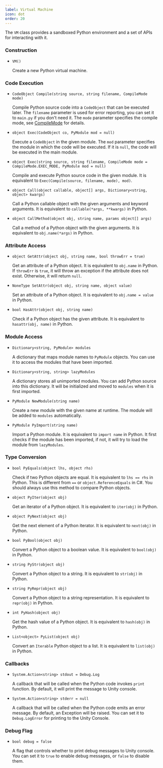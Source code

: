 ```yaml
---
label: Virtual Machine
icon: dot
order: 20
---
```


The `VM` class provides a sandboxed Python environment and a set of APIs for interacting with it.

### Construction

+ `VM()`

    Create a new Python virtual machine.

### Code Execution

+ `CodeObject Compile(string source, string filename, CompileMode mode)`

    Compile Python source code into a `CodeObject` that can be executed later.
    The `filename` parameter is used for error reporting, you can set it to `main.py` if you don't need it.
    The `mode` parameter specifies the compile mode, see [CompileMode](../quick-start/exec/#compile-mode) for details.

+ `object Exec(CodeObject co, PyModule mod = null)`

    Execute a `CodeObject` in the given module.
    The `mod` parameter specifies the module in which the code will be executed.
    If it is `null`, the code will be executed in the main module.

+ `object Exec(string source, string filename, CompileMode mode = CompileMode.EXEC_MODE, PyModule mod = null)`

    Compile and execute Python source code in the given module. It is equivalent to `Exec(Compile(source, filename, mode), mod)`.

+ `object Call(object callable, object[] args, Dictionary<string, object> kwargs)`

    Call a Python callable object with the given arguments and keyword arguments. It is equivalent to `callable(*args, **kwargs)` in Python.

+ `object CallMethod(object obj, string name, params object[] args)`

    Call a method of a Python object with the given arguments. It is equivalent to `obj.name(*args)` in Python.


### Attribute Access

+ `object GetAttr(object obj, string name, bool throwErr = true)`

    Get an attribute of a Python object. It is equivalent to `obj.name` in Python.
    If `throwErr` is `true`, it will throw an exception if the attribute does not exist.
    Otherwise, it will return `null`.

+ `NoneType SetAttr(object obj, string name, object value)`

    Set an attribute of a Python object. It is equivalent to `obj.name = value` in Python.

+ `bool HasAttr(object obj, string name)`

    Check if a Python object has the given attribute. It is equivalent to `hasattr(obj, name)` in Python.

### Module Access

+ `Dictionary<string, PyModule> modules`

    A dictionary that maps module names to `PyModule` objects.
    You can use it to access the modules that have been imported.

+ `Dictionary<string, string> lazyModules`

    A dictionary stores all unimported modules. You can add Python source into this dictionary.
    It will be initialized and moved to `modules` when it is first imported.

+ `PyModule NewModule(string name)`

    Create a new module with the given name at runtime. The module will be added to `modules` automatically.

+ `PyModule PyImport(string name)`

    Import a Python module. It is equivalent to `import name` in Python. It first checks if the module has been imported, if not, it will try to load the module from `lazyModules`.


### Type Conversion

+ `bool PyEquals(object lhs, object rhs)`

    Check if two Python objects are equal. It is equivalent to `lhs == rhs` in Python. This is different from `==` or `object.ReferenceEquals` in C#. You should always use this method to compare Python objects.

+ `object PyIter(object obj)`

    Get an iterator of a Python object. It is equivalent to `iter(obj)` in Python.

+ `object PyNext(object obj)`

    Get the next element of a Python iterator. It is equivalent to `next(obj)` in Python.

+ `bool PyBool(object obj)`

    Convert a Python object to a boolean value. It is equivalent to `bool(obj)` in Python.

+ `string PyStr(object obj)`

    Convert a Python object to a string. It is equivalent to `str(obj)` in Python.

+ `string PyRepr(object obj)`

    Convert a Python object to a string representation. It is equivalent to `repr(obj)` in Python.

+ `int PyHash(object obj)`

    Get the hash value of a Python object. It is equivalent to `hash(obj)` in Python.

+ `List<object> PyList(object obj)`

    Convert an `Iterable` Python object to a list. It is equivalent to `list(obj)` in Python.

### Callbacks

+ `System.Action<string> stdout = Debug.Log`

    A callback that will be called when the Python code invokes `print` function.
    By default, it will print the message to Unity console.

+ `System.Action<string> stderr = null`

    A callback that will be called when the Python code emits an error message.
    By default, an Exception will be raised.
    You can set it to `Debug.LogError` for printing to the Unity Console.

### Debug Flag

+ `bool debug = false`

    A flag that controls whether to print debug messages to Unity console.
    You can set it to `true` to enable debug messages, or `false` to disable them.